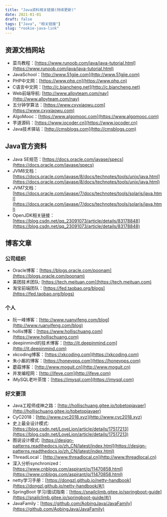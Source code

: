 ```yaml
---
title: "Java资料相关链接(持续更新)"
date: 2021-01-01
draft: false
tags: ["Java", "相关链接"]
slug: "rookie-java-link"
---
```


## 资源文档网站
- 菜鸟教程：[https://www.runoob.com/java/java-tutorial.html](https://www.runoob.com/java/java-tutorial.html)
- JavaSchool：[http://www.51gjie.com](http://www.51gjie.com)
- PHP中文网：[https://www.php.cn](https://www.php.cn)
- C语言中文网：[http://c.biancheng.net](http://c.biancheng.net)
- Web前端导航: [http://www.alloyteam.com/nav](http://www.alloyteam.com/nav)
- 五分钟学算法：[https://www.cxyxiaowu.com](https://www.cxyxiaowu.com)
- AlgoMooc：[https://www.algomooc.com](https://www.algomooc.com)
- 芋道源码：[https://www.iocoder.cn](https://www.iocoder.cn)
- Java技术驿站：[http://cmsblogs.com](http://cmsblogs.com)

## Java官方资料
- Java SE规范：[https://docs.oracle.com/javase/specs](https://docs.oracle.com/javase/specs)
- JVM8文档：[https://docs.oracle.com/javase/8/docs/technotes/tools/unix/java.html](https://docs.oracle.com/javase/8/docs/technotes/tools/unix/java.html)
- JVM7文档：[https://docs.oracle.com/javase/7/docs/technotes/tools/solaris/java.html](https://docs.oracle.com/javase/7/docs/technotes/tools/solaris/java.html)
- OpenJDK相关链接：[https://blog.csdn.net/qq_23091073/article/details/83178848](https://blog.csdn.net/qq_23091073/article/details/83178848)

## 博客文章

### 公司组织
- Oracle博客：[https://blogs.oracle.com/poonam](https://blogs.oracle.com/poonam)
- 美团技术团队: [https://tech.meituan.com](https://tech.meituan.com)
- 淘宝前端团队：[https://fed.taobao.org/blogs](https://fed.taobao.org/blogs)

### 个人
- 阮一峰博客：[http://www.ruanyifeng.com/blog](http://www.ruanyifeng.com/blog)
- hollis博客：[https://www.hollischuang.com](https://www.hollischuang.com)
- deepinmind的技术博客：[http://it.deepinmind.com](http://it.deepinmind.com)
- xkcoding博客：[https://xkcoding.com](https://xkcoding.com)
- 朱小厮的博客：[https://honeypps.com](https://honeypps.com)
- 蘑菇博客：[http://www.moguit.cn](http://www.moguit.cn)
- 并发编程网：[http://ifeve.com](http://ifeve.com)
- iMySQL老叶茶馆：[https://imysql.com](https://imysql.com)


### 好文要顶
- Java工程师成神之路：[http://hollischuang.gitee.io/tobetopjavaer](http://hollischuang.gitee.io/tobetopjavaer)
- CyC2018：[http://www.cyc2018.xyz](http://www.cyc2018.xyz)
- 史上最全设计模式: [https://blog.csdn.net/LoveLion/article/details/17517213](https://blog.csdn.net/LoveLion/article/details/17517213)
- 图说设计模式: [https://design-patterns.readthedocs.io/zh_CN/latest/index.html](https://design-patterns.readthedocs.io/zh_CN/latest/index.html)
- ThreadLocal：[http://www.threadlocal.cn](http://www.threadlocal.cn)
- 深入分析synchronized：[https://www.cnblogs.com/aspirant/p/11470858.html](https://www.cnblogs.com/aspirant/p/11470858.html)
- netty学习手册：[https://dongzl.github.io/netty-handbook](https://dongzl.github.io/netty-handbook/#/)
- SpringBoot 学习/面试指南：[https://snailclimb.gitee.io/springboot-guide](https://snailclimb.gitee.io/springboot-guide/#/)
- JavaFamily：[https://github.com/AobingJava/JavaFamily](https://github.com/AobingJava/JavaFamily)
